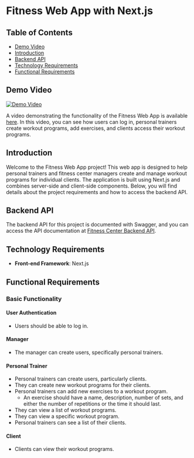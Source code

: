 # Fitness Web App with Next.js

## Table of Contents
- [Demo Video](#demo-video)
- [Introduction](#introduction)
- [Backend API](#backend-api)
- [Technology Requirements](#technology-requirements)
- [Functional Requirements](#functional-requirements)

## Demo Video

[![Demo Video](link_to_your_thumbnail_image_or_gif)](https://youtu.be/_EC_afN7Nbc)


A video demonstrating the functionality of the Fitness Web App is available [here](https://youtu.be/_EC_afN7Nbc). In this video, you can see how users can log in, personal trainers create workout programs, add exercises, and clients access their workout programs.


## Introduction

Welcome to the Fitness Web App project! This web app is designed to help personal trainers and fitness center managers create and manage workout programs for individual clients. The application is built using Next.js and combines server-side and client-side components. Below, you will find details about the project requirements and how to access the backend API.

## Backend API

The backend API for this project is documented with Swagger, and you can access the API documentation at [Fitness Center Backend API](https://afefitness2023.azurewebsites.net/swagger/index.html).

## Technology Requirements

- **Front-end Framework**: Next.js

## Functional Requirements

### Basic Functionality

#### User Authentication

- Users should be able to log in.

#### Manager

- The manager can create users, specifically personal trainers.

#### Personal Trainer

- Personal trainers can create users, particularly clients.
- They can create new workout programs for their clients.
- Personal trainers can add new exercises to a workout program.
  - An exercise should have a name, description, number of sets, and either the number of repetitions or the time it should last.
- They can view a list of workout programs.
- They can view a specific workout program.
- Personal trainers can see a list of their clients.

#### Client

- Clients can view their workout programs.
